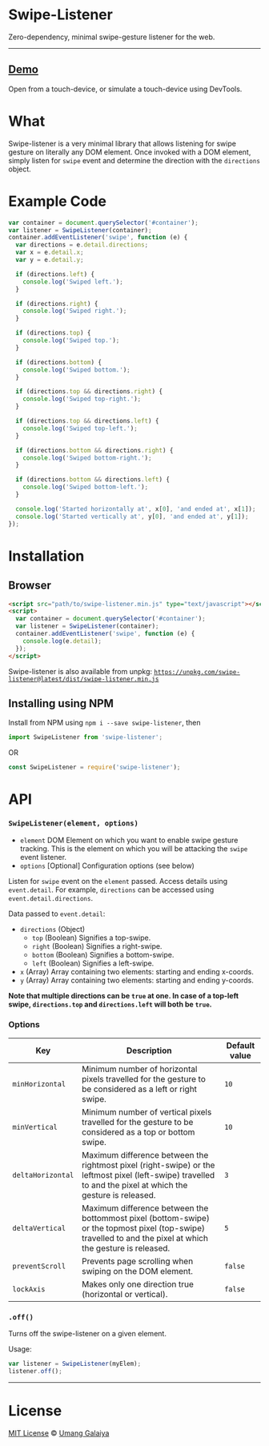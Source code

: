 # Swipe-Listener

Zero-dependency, minimal swipe-gesture listener for the web.

---

## [Demo](https://umanghome.github.io/swipe-listener) 

Open from a touch-device, or simulate a touch-device using DevTools.

# What

Swipe-listener is a very minimal library that allows listening for swipe gesture on literally any DOM element. Once invoked with a DOM element, simply listen for `swipe` event and determine the direction with the `directions` object.

# Example Code

```js
var container = document.querySelector('#container');
var listener = SwipeListener(container);
container.addEventListener('swipe', function (e) {
  var directions = e.detail.directions;
  var x = e.detail.x;
  var y = e.detail.y;

  if (directions.left) {
    console.log('Swiped left.');
  }

  if (directions.right) {
    console.log('Swiped right.');
  }

  if (directions.top) {
    console.log('Swiped top.');
  }

  if (directions.bottom) {
    console.log('Swiped bottom.');
  }

  if (directions.top && directions.right) {
    console.log('Swiped top-right.');
  }

  if (directions.top && directions.left) {
    console.log('Swiped top-left.');
  }

  if (directions.bottom && directions.right) {
    console.log('Swiped bottom-right.');
  }

  if (directions.bottom && directions.left) {
    console.log('Swiped bottom-left.');
  }

  console.log('Started horizontally at', x[0], 'and ended at', x[1]);
  console.log('Started vertically at', y[0], 'and ended at', y[1]);
});
```

# Installation

## Browser

```html
<script src="path/to/swipe-listener.min.js" type="text/javascript"></script>
<script>
  var container = document.querySelector('#container');
  var listener = SwipeListener(container);
  container.addEventListener('swipe', function (e) {
    console.log(e.detail);
  });
</script>
```

Swipe-listener is also available from unpkg: [`https://unpkg.com/swipe-listener@latest/dist/swipe-listener.min.js`](https://unpkg.com/swipe-listener@latest/dist/swipe-listener.min.js)

## Installing using NPM

Install from NPM using `npm i --save swipe-listener`, then

```js
import SwipeListener from 'swipe-listener';
```

OR

```js
const SwipeListener = require('swipe-listener');
```

# API

### `SwipeListener(element, options)`

- `element` DOM Element on which you want to enable swipe gesture tracking. This is the element on which you will be attacking the `swipe` event listener.
- `options` [Optional] Configuration options (see below)

Listen for `swipe` event on the `element` passed. Access details using `event.detail`. For example, `directions` can be accessed using `event.detail.directions`.

Data passed to `event.detail`:

- `directions` (Object)
  - `top` (Boolean) Signifies a top-swipe.
  - `right` (Boolean) Signifies a right-swipe.
  - `bottom` (Boolean) Signifies a bottom-swipe.
  - `left` (Boolean) Signifies a left-swipe.
- `x` (Array) Array containing two elements: starting and ending x-coords.
- `y` (Array) Array containing two elements: starting and ending y-coords.

**Note that multiple directions can be `true` at one. In case of a top-left swipe, `directions.top` and `directions.left` will both be `true`.**

### Options

| Key | Description | Default value |
| --- | --- | --- |
| `minHorizontal` | Minimum number of horizontal pixels travelled for the gesture to be considered as a left or right swipe. | `10` |
| `minVertical` | Minimum number of vertical pixels travelled for the gesture to be considered as a top or bottom swipe. | `10` |
| `deltaHorizontal` | Maximum difference between the rightmost pixel (right-swipe) or the leftmost pixel (left-swipe) travelled to and the pixel at which the gesture is released. | `3` |
| `deltaVertical` | Maximum difference between the bottommost pixel (bottom-swipe) or the topmost pixel (top-swipe) travelled to and the pixel at which the gesture is released. | `5` |
| `preventScroll` | Prevents page scrolling when swiping on the DOM element. | `false` |
| `lockAxis` | Makes only one direction true (horizontal or vertical). | `false` |

### `.off()`

Turns off the swipe-listener on a given element.

Usage:

```js
var listener = SwipeListener(myElem);
listener.off();
```

---

# License

[MIT License](https://opensource.org/licenses/MIT) © [Umang Galaiya](https://umanggalaiya.in/)
